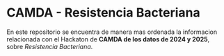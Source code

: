 # CAMDA - Resistencia Bacteriana

En este repositorio se encuentra de manera mas ordenada la informacion relacionada con el Hackaton de **CAMDA de los datos de 2024 y 2025**, sobre *Resistencia Bacteriana*.


